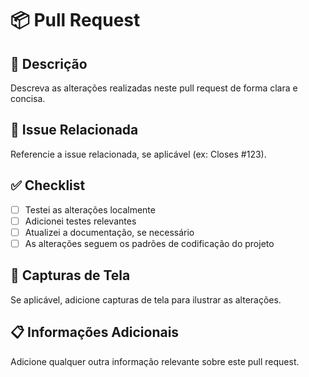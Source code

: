 # 📦 Pull Request

## 📝 Descrição

Descreva as alterações realizadas neste pull request de forma clara e concisa.

## 🔗 Issue Relacionada

Referencie a issue relacionada, se aplicável (ex: Closes #123).

## ✅ Checklist

- [ ] Testei as alterações localmente
- [ ] Adicionei testes relevantes
- [ ] Atualizei a documentação, se necessário
- [ ] As alterações seguem os padrões de codificação do projeto

## 📸 Capturas de Tela

Se aplicável, adicione capturas de tela para ilustrar as alterações.

## 📋 Informações Adicionais

Adicione qualquer outra informação relevante sobre este pull request.
